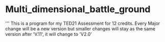# Multi_dimensional_battle_ground
'''
This is a program  for my TED21 Assessment for 12 credits.
Every Major change will be a new version but smaller changes will stay as the same version
after 'V.11', it will change to 'V2.0'

